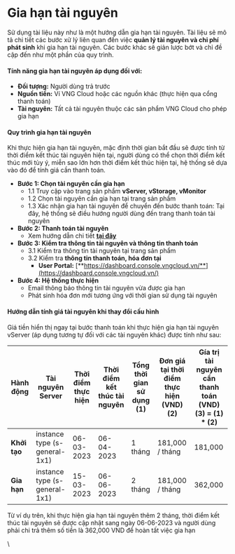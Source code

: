 # Gia hạn tài nguyên

Sử dụng tài liệu này như là một hướng dẫn gia hạn tài nguyên. Tài liệu sẽ mô tả chi tiết các bước xử lý liên quan đến việc **quản lý tài nguyên và chi phí phát sinh** khi gia hạn tài nguyên. Các bước khác sẽ giản lược bớt và chỉ đề cập đến như một phần của quy trình.&#x20;

#### Tính năng gia hạn tài nguyên áp dụng đối với: <a href="#giahantainguyen-tinhnanggiahantainguyenapdungdoivoi" id="giahantainguyen-tinhnanggiahantainguyenapdungdoivoi"></a>

* **Đối tượng:** Người dùng trả trước
* **Nguồn tiền:** Ví VNG Cloud hoặc các nguồn khác (thực hiện qua cổng thanh toán)
* **Tài nguyên:** Tất cả tài nguyên thuộc các sản phẩm VNG Cloud cho phép gia hạn

#### **Quy trình gia hạn tài nguyên** <a href="#giahantainguyen-quytrinhgiahantainguyen" id="giahantainguyen-quytrinhgiahantainguyen"></a>

Khi thực hiện gia hạn tài nguyên, mặc định thời gian bắt đầu sẽ được tính từ thời điểm kết thúc tài nguyên hiện tại, người dùng có thể chọn thời điểm kết thúc mới tùy ý, miễn sao lớn hơn thời điểm kết thúc hiện tại, hệ thống sẽ dựa vào đó để tính giá cần thanh toán.

* **Bước 1: Chọn tài nguyên cần gia hạn**&#x20;
  * 1.1 Truy cập vào trang sản phẩm **vServer, vStorage, vMonitor**
  * 1.2 Chọn tài nguyên cần gia hạn tại trang sản phẩm
  * 1.3 Xác nhận gia hạn tài nguyên để chuyển đến bước thanh toán: Tại đây, hệ thống sẽ điều hướng người dùng đến trang thanh toán tài nguyên
* **Bước 2: Thanh toán tài nguyên**
  * Xem hướng dẫn chi tiết [**tại đây**](https://docs.vngcloud.vn/pages/viewpage.action?pageId=49649291)
* **Bước 3: Kiểm tra thông tin tài nguyên và thông tin thanh toán**
  * 3.1 Kiểm tra thông tin tài nguyên tại trang sản phẩm
  * 3.2 Kiểm tra **thông tin thanh toán, hóa đơn tại**
    * **User Portal:** [**https://dashboard.console.vngcloud.vn/**](https://dashboard.console.vngcloud.vn/)
* **Bước 4: Hệ thống thực hiện**
  * Email thông báo thông tin tài nguyên vừa được gia hạn
  * Phát sinh hóa đơn mới tương ứng với thời gian sử dụng tài nguyên

#### **Hướng dẫn tính giá tài nguyên khi thay đổi cấu hình** <a href="#giahantainguyen-huongdantinhgiatainguyenkhithaydoicauhinh" id="giahantainguyen-huongdantinhgiatainguyenkhithaydoicauhinh"></a>

Giá tiền hiển thị ngay tại bước thanh toán khi thực hiện gia hạn tài nguyên vServer (áp dụng tương tự đối với các tài nguyên khác) được tính như sau:

| Hành động    | Tài nguyên Server             | Thời điểm thực hiện | Thời điểm kết thúc tài nguyên | Tổng thời gian sử dụng (1) | Đơn giá tại thời điểm thực hiện (VND) (2) | Gía trị tài nguyên cần thanh toán (VND) (3) = (1) \* (2) |
| ------------ | ----------------------------- | ------------------- | ----------------------------- | -------------------------- | ----------------------------------------- | -------------------------------------------------------- |
| **Khởi tạo** | instance type (s-general-1x1) | 06-03-2023          | 06-04-2023                    | 1 tháng                    | 181,000 / tháng                           | 181,000                                                  |
| **Gia hạn**  | instance type (s-general-1x1) | 15-03-2023          | 06-06-2023                    | 2 tháng                    | 181,000 / tháng                           | 362,000                                                  |

Từ ví dụ trên, khi thực hiện gia hạn tài nguyên thêm 2 tháng, thời điểm kết thúc tài nguyên sẽ được cập nhật sang ngày 06-06-2023 và người dùng phải chi trả thêm số tiền là 362,000 VND để hoàn tất việc gia hạn&#x20;

\
